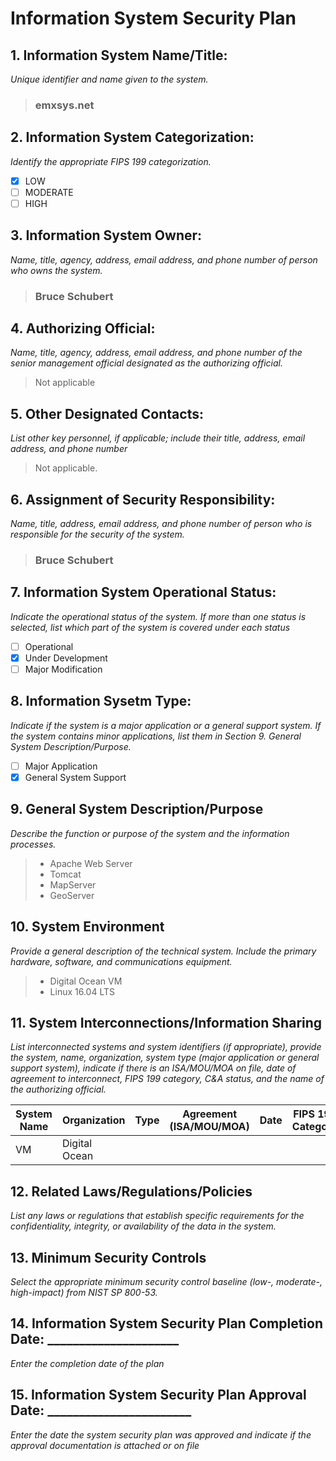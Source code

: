 # Information System Security Plan

## 1. Information System Name/Title:
_Unique identifier and name given to the system._
> ### emxsys.net

## 2. Information System Categorization: 
_Identify the appropriate FIPS 199 categorization._

- [x] LOW
- [ ] MODERATE            
- [ ] HIGH 

## 3. Information System Owner:
_Name, title, agency, address, email address, and phone number of person who owns the system._
> ### Bruce Schubert

## 4. Authorizing Official:
_Name, title, agency, address, email address, and phone number of the senior management official designated as the authorizing official._
> Not applicable

## 5. Other Designated Contacts:
_List other key personnel, if applicable; include their title, address, email address, and phone number_
> Not applicable.

## 6. Assignment of Security Responsibility:
_Name, title, address, email address, and phone number of person who is responsible for the security of the system._
> ### Bruce Schubert

## 7. Information System Operational Status:
_Indicate the operational status of the system. If more than one status is selected, list which part of the system is covered under each status_

- [ ] Operational
- [x] Under Development
- [ ] Major Modification

## 8. Information Sysetm Type:
_Indicate if the system is a major application or a general support system. If the system contains minor applications, list them in Section 9. General System Description/Purpose._

- [ ] Major Application
- [x] General System Support

## 9. General System Description/Purpose 
_Describe the function or purpose of the system and the information processes._

>- Apache Web Server
>- Tomcat
>- MapServer
>- GeoServer

## 10. System Environment 
_Provide a general description of the technical system. Include the primary hardware, software, and communications equipment._
>- Digital Ocean VM
>- Linux 16.04 LTS

## 11. System Interconnections/Information Sharing 
_List interconnected systems and system identifiers (if appropriate), provide the system, name, organization, system type (major application or general support system), indicate if there is an ISA/MOU/MOA on file, date of agreement to interconnect, FIPS 199 category, C&A status, and the name of the authorizing official._

System Name | Organization | Type | Agreement (ISA/MOU/MOA) | Date | FIPS 199 Category | C&A Status | Auth. Official
----------- | ------------ | ---- | ----------------------- | ---- |------------------ | ---------- | ---------------
VM | Digital Ocean | 


## 12. Related Laws/Regulations/Policies 
_List any laws or regulations that establish specific requirements for the confidentiality, integrity, or availability of the data in the system._
 
## 13. Minimum Security Controls 
_Select the appropriate minimum security control baseline (low-, moderate-, high-impact) from NIST SP 800-53._

## 14. Information System Security Plan Completion Date: _____________________ 
_Enter the completion date of the plan_

## 15. Information System Security Plan Approval Date: _______________________
_Enter the date the system security plan was approved and indicate if the approval documentation is attached or on file_
